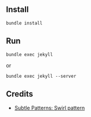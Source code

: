 ## Install

    bundle install

## Run

    bundle exec jekyll

or

    bundle exec jekyll --server

## Credits

* [Subtle Patterns: Swirl pattern](http://subtlepatterns.com/swirl/)

